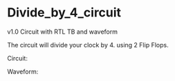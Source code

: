# Divide_by_4_circuit

v1.0 Circuit with RTL TB and waveform

The circuit will divide your clock by 4. using 2 Flip Flops.

Circuit: 



Waveform:


